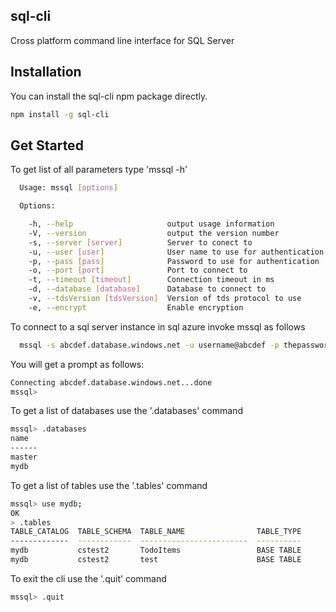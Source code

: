 ﻿## sql-cli

Cross platform command line interface for SQL Server

## Installation

You can install the sql-cli npm package directly.
```bash
npm install -g sql-cli
```

## Get Started

To get list of all parameters type 'mssql -h'

```bash
  Usage: mssql [options]

  Options:

    -h, --help                     output usage information
    -V, --version                  output the version number
    -s, --server [server]          Server to conect to
    -u, --user [user]              User name to use for authentication
    -p, --pass [pass]              Password to use for authentication
    -o, --port [port]              Port to connect to
    -t, --timeout [timeout]        Connection timeout in ms
    -d, --database [database]      Database to connect to
    -v, --tdsVersion [tdsVersion]  Version of tds protocol to use
    -e, --encrypt                  Enable encryption
```    
To connect to a sql server instance in sql azure invoke mssql as follows

```bash
  mssql -s abcdef.database.windows.net -u username@abcdef -p thepassword -d mydatabase -e
```
  
You will get a prompt as follows:
```bash
Connecting abcdef.database.windows.net...done
mssql>
```

To get a list of databases use the '.databases' command
```bash
mssql> .databases
name
------
master
mydb
```
  
To get a list of tables use the '.tables' command
```bash
mssql> use mydb;
OK
> .tables
TABLE_CATALOG  TABLE_SCHEMA  TABLE_NAME                TABLE_TYPE
-------------  ------------  ------------------------  ----------
mydb           cstest2       TodoItems                 BASE TABLE
mydb           cstest2       test                      BASE TABLE
```
To exit the cli use the '.quit' command
```bash
mssql> .quit
```
